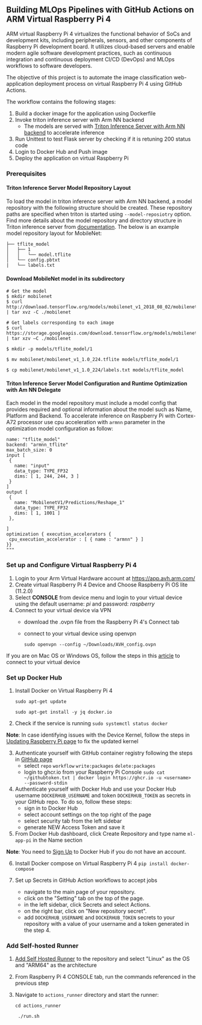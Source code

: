 ## Building MLOps Pipelines with GitHub Actions on ARM Virtual Raspberry Pi 4  

ARM virtual Raspberry Pi 4 virtualizes the functional behavior of SoCs and development kits,
including peripherals, sensors, and other components of Raspberry Pi development board. 
It utilizes cloud-based servers and enable modern agile software development practices,
such as continuous integration and continuous deployment CI/CD (DevOps) and MLOps workflows to software developers. 

The objective of this project is to automate the image classification web-application deployment process on virtual Raspberry Pi 4 using GitHub Actions.

The workflow contains the following stages:
1. Build a docker image for the application using Dockerfile
2. Invoke triton inference server with Arm NN backend
   * The models are served with [Triton Inference Server with Arm NN backend](https://gitlab.com/arm-research/smarter/armnn_tflite_backend) to accelerate inference
3. Run Unittest to test Flask server by checking if it is retuning 200 status code
4. Login to Docker Hub and Push image 
5. Deploy the application on virtual Raspberry Pi


### Prerequisites 

#### Triton Inference Server Model Repository Layout
To load the model in triton inference server with Arm NN backend, a model repository with the following structure should be created. These repository paths are specified when triton is started using ```--model-reposiotry``` option. Find more details about the model repository and directory structure in Triton inference server from [documentation](https://github.com/triton-inference-server/server/blob/r20.12/docs/model_repository.md). The below is an example model repository layout for MobileNet:   
``` models
├── tflite_model
│   ├── 1
│   │   └── model.tflite
│   └── config.pbtxt
|   └── labels.txt
```
#### Download MobileNet model in its subdirectory 

```
# Get the model 
$ mkdir mobilenet 
$ curl http://download.tensorflow.org/models/mobilenet_v1_2018_08_02/mobilenet_v1_1.0_224.tgz | tar xvz -C ./mobilenet

# Get labels corresponding to each image 
$ curl https://storage.googleapis.com/download.tensorflow.org/models/mobilenet_v1_1.0_224_frozen.tgz | tar xzv –C ./mobilenet 

$ mkdir -p models/tflite_model/1 

$ mv mobilenet/mobilenet_v1_1.0_224.tflite models/tflite_model/1

$ cp mobilenet/mobilenet_v1_1.0_224/labels.txt models/tflite_model
```

#### Triton Inference Server Model Configuration and Runtime Optimization with Am NN Delegate 
Each model in the model repository must include a model config that provides required and optional information about the model such as Name, Platform and Backend. To accelerate inference on Raspberry Pi with Cortex-A72 processor use cpu acceleration with ```armnn``` parameter in the optimization model configuration as follow:

``` configuration = """
name: "tflite_model"
backend: "armnn_tflite"
max_batch_size: 0
input [
 {
   name: "input"
   data_type: TYPE_FP32
   dims: [ 1, 244, 244, 3 ]
 }
]
output [
 {
   name: "MobilenetV1/Predictions/Reshape_1"
   data_type: TYPE_FP32
   dims: [ 1, 1001 ]
 },

]
optimization { execution_accelerators {
 cpu_execution_accelerator : [ { name : "armnn" } ]
}}
""" 
```


### Set up and Configure Virtual Raspberry Pi 4 
1. Login to your Arm Virtual Hardware account at https://app.avh.arm.com/ 
2. Create virtual Raspberry Pi 4 Device and Choose Raspberry Pi OS lite (11.2.0) 
3. Select **CONSOLE** from device menu and login to your virtual device using the default username: _pi_ and 
password: _raspberry_ 
4. Connect to your virtual device via VPN 
   * download the .ovpn file from the Raspberry Pi 4's Connect tab 
   * connect to your virtual device using openvpn
   
      ```sudo openvpn --config ~/Downloads/AVH_config.ovpn```
      
If you are on Mac OS or Windows OS, follow the steps in this [article](https://intercom.help/arm-avh/en/articles/6131455-connecting-to-the-vpn) to connect to your virtual device

### Set up Docker Hub 
1. Install Docker on Virtual Raspberry Pi 4

   ```sudo apt-get update```

   ```sudo apt-get install -y jq docker.io```
2. Check if the service is running
   ```sudo systemctl status docker```
   
**Note**: In case identifying issues with the Device Kernel, follow the steps in [Updating Raspberry Pi page](https://intercom.help/arm-avh/en/articles/6278501-updating-the-raspberry-pi-4-kernel#h_f3c477ba86) to fix the updated kernel 

3. Authenticate yourself with GitHub container registry following the steps in [GitHub page](https://docs.github.com/en/packages/working-with-a-github-packages-registry/working-with-the-container-registry#authenticating-to-the-container-registry)
   * select ```repo``` ```workflow``` ```write:packages``` ```delete:packages``` 
   * login to ghcr.io from your Raspberry Pi Console 
   ```sudo cat ~/githubtoken.txt | docker login https://ghcr.io -u <username> --password-stdin```
4. Authenticate yourself with Docker Hub and use your Docker Hub username ```DOCKERHUB_USERNAME``` and token ```DOCKERHUB_TOKEN``` as secrets in your GitHub repo. To do so, follow these steps:
   * sign in to Docker Hub
   * select account settings on the top right of the page
   * select security tab from the left sidebar 
   * generate NEW Access Token and save it 
5. From Docker Hub dashboard, click Create Repository and type name ```ml-app-pi``` in the Name section 
   
**Note**: You need to [Sign Up](https://hub.docker.com/signup) to Docker Hub if you do not have an account.

6. Install Docker compose on Virtual Raspberry Pi 4 
```pip install docker-compose```

7. Set up Secrets in GitHub Action workflows to accept jobs 
   * navigate to the main page of your repository.
   * click on the "Setting" tab on the top of the page.
   * in the left sidebar, click Secrets and select Actions.
   * on the right bar, click on "New repository secret".
   * add ```DOCKERHUB_USERNAME``` and ```DOCKERHUB_TOKEN``` secrets to your repository with a value of your username and a token generated in the step 4.
   
### Add Self-hosted Runner 

1. [Add Self Hosted Runner](https://docs.github.com/en/actions/hosting-your-own-runners/adding-self-hosted-runners) to the repository and select "Linux" as the OS and "ARM64" as the architecture 
2. From Raspberry Pi 4 CONSOLE tab, run the commands referenced in the previous step 
3. Navigate to ```actions_runner``` directory and start the runner: 

    ```cd actions_runner```

    ``` ./run.sh```




